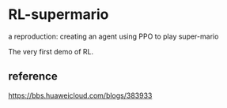 # RL-supermario
a reproduction: creating an agent using PPO to play super-mario

The very first demo of RL. 

## reference
https://bbs.huaweicloud.com/blogs/383933
